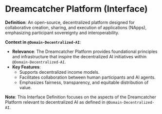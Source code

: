 # Dreamcatcher Platform (Interface)

**Definition**: An open-source, decentralized platform designed for collaborative creation, sharing, and execution of applications (NApps), emphasizing participant sovereignty and interoperability.

**Context in `@Domain-Decentralized-AI`**:

- **Relevance**: The Dreamcatcher Platform provides foundational principles and infrastructure that inspire the decentralized AI initiatives within `@Domain-Decentralized-AI`.
- **Key Features**:
  - Supports decentralized income models.
  - Facilitates collaboration between human participants and AI agents.
  - Emphasizes fairness, transparency, and equitable distribution of value.

**Note**: This Interface Definition focuses on the aspects of the Dreamcatcher Platform relevant to decentralized AI as defined in `@Domain-Decentralized-AI`. 